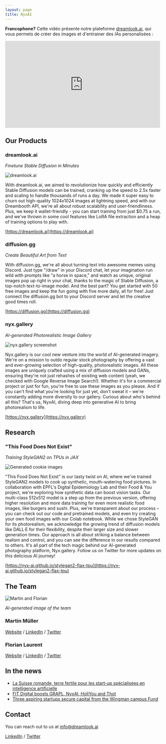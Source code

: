 ```yaml
---
layout: page
title: NyxAI
---
```


**Francophone?** Cette vidéo présente notre plateforme [dreamlook.ai](https://dreamlook.ai/), qui vous permets de créer des images et d'entrainer des IAs personalisées :

<iframe style="width: 500px; height: 280px" src="https://www.youtube.com/embed/m3ZlFFLnlLM?controls=1&amp;modestbranding&amp;rel=0" frameborder="0" allowfullscreen=""></iframe>

## Our Products

### dreamlook.ai

*Finetune Stable Diffusion in Minutes*

![dreamlook.ai](https://github.com/nyx-ai/nyx-ai.github.io/assets/140592/971eaae5-ec51-4970-81c3-fc0e757d3f65)

With dreamlook.ai, we aimed to revolutionize how quickly and efficiently Stable Diffusion models can be trained, cranking up the speed to 2.5x faster and scaling to handle thousands of runs a day. We made it super easy to churn out high-quality 1024x1024 images at lightning speed, and with our Dreambooth API, we're all about robust scalability and user-friendliness. Plus, we keep it wallet-friendly - you can start training from just $0.75 a run, and we've thrown in some cool features like LoRA file extraction and a heap of training options to play with.

[https://dreamlook.ai](https://dreamlook.ai)

### diffusion.gg

*Create Beautiful Art from Text*

With diffusion.gg, we're all about turning text into awesome memes using Discord. Just type "/draw" in your Discord chat, let your imagination run wild with prompts like "a horse in space," and watch as unique, original images pop up right in your chat, thanks to the magic of Stable Diffusion, a top-notch text-to-image model. And the best part? You get started with 50 free images and keep the fun going with five more daily, all for free! Just connect the diffusion.gg bot to your Discord server and let the creative good times roll.

[https://diffusion.gg](https://diffusion.gg)

### nyx.gallery

*AI-generated Photorealistic Image Gallery*

![nyx.gallery screenshot](https://github.com/nyx-ai/nyx-ai.github.io/assets/140592/a2793878-fb08-4202-9405-82de8c824796)

Nyx.gallery is our cool new venture into the world of AI-generated imagery. We're on a mission to outdo regular stock photography by offering a vast and ever-growing selection of high-quality, photorealistic images. All these images are uniquely crafted using a mix of diffusion models and GANs, ensuring they're not just rehashes of existing web content (yeah, we checked with Google Reverse Image Search!). Whether it's for a commercial project or just for fun, you're free to use these images as you please. And if you can't find what you're looking for just yet, don't sweat it – we're constantly adding more diversity to our gallery. Curious about who's behind all this? That's us, NyxAI, diving deep into generative AI to bring photorealism to life.

[https://nyx.gallery](https://nyx.gallery)

## Research

### "This Food Does Not Exist"

*Training StyleGAN2 on TPUs in JAX*

![Generated cookie images](https://user-images.githubusercontent.com/140592/179369671-32cf8c67-a3d5-43a4-a200-1ba91e736ae2.png)

"This Food Does Not Exist" is our tasty twist on AI, where we've trained StyleGAN2 models to cook up synthetic, mouth-watering food pictures. In collaboration with EPFL's Digital Epidemiology Lab and their Food & You project, we're exploring how synthetic data can boost vision tasks. Our multi-class 512x512 model is a step up from the previous version, offering higher resolution and more data training for even more realistic food images, like burgers and sushi. Plus, we're transparent about our process – you can check out our code and pretrained models, and even try creating your own food images with our Colab notebook. While we chose StyleGAN for its photorealism, we acknowledge the growing trend of diffusion models like DALL·E for their flexibility, despite their larger size and slower generation times. Our approach is all about striking a balance between realism and control, and you can see the difference in our results compared to others. It's all part of the tech magic behind our AI-generated photography platform, Nyx.gallery. Follow us on Twitter for more updates on this delicious AI journey!

[https://nyx-ai.github.io/stylegan2-flax-tpu](https://nyx-ai.github.io/stylegan2-flax-tpu)


## The Team

![Martin and Florian](https://github.com/nyx-ai/nyx-ai.github.io/assets/140592/140af537-5e5d-4dca-99f8-44ab78b0257b)

*AI-generated image of the team*

### Martin Müller

[Website](https://masterscrat.github.io) / [LinkedIn](https://www.linkedin.com/in/florianlaurent/) / [Twitter](https://twitter.com/marmuel_)

### Florian Laurent

[Website](https://www.martinmuller.me/) / [LinkedIn](https://www.linkedin.com/in/martin-m%C3%BCller-053184125/) / [Twitter](https://twitter.com/marmuel_)

## In the news

- [La Suisse romande, terre fertile pour les start-up spécialisées en intelligence artificielle](https://www.letemps.ch/economie/cyber/suisse-romande-terre-fertile-startup-specialisees-intelligence-artificielle)
- [FIT Digital boosts GRAPL, NyxAI, HoliYou and Thot](https://www.startupticker.ch/en/news/fit-digital-funding-for-grapl-nyxai-holiyou-and-thot)
- [Three aspiring startups secure capital from the Wingman campus Fund](https://www.startupticker.ch/en/news/three-aspiring-startups-secure-capital-from-the-wingman-campus-fund)

## Contact

You can reach out to us at [info@dreamlook.ai](mailto:info@dreamlook.ai)

[LinkedIn](https://www.linkedin.com/company/nyxai) / [Twitter](https://twitter.com/NyxAI_Lab)